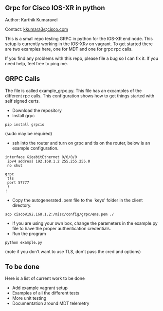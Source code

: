 Grpc for Cisco IOS-XR in python
--
Author: Karthik Kumaravel

Contact: kkumara3@cisco.com

This is a small repo testing GRPC in python for the IOS-XR end node. This setup is currently working in the IOS-XRv on vagrant.
To get started there are two examples here, one for MDT and one for grpc rpc calls.

If you find any problems with this repo, please file a bug so I can fix it. If you need help, feel free to ping me.


GRPC Calls
--
The file is called example_grpc.py. This file has an excamples of the different rpc calls. This configuration shows how to get things started with self signed certs.

- Download the repository
- Install grpc

```
pip install grpcio
```
(sudo may be required)
- ssh into the router and turn on grpc and tls on the router, below is an example configuration.

```
interface GigabitEthernet 0/0/0/0
 ipv4 address 192.168.1.2 255.255.255.0
 no shut

grpc
 tls
 port 57777
 !
!
```

- Copy the autogenerated .pem file to the 'keys' folder in the client directory.

```
scp cisco@192.168.1.2:/misc/config/grpc/ems.pem ./
```

- If you are using your own box, change the parameters in the example.py file to have the proper authentication credentials.
- Run the program

```
python example.py
```

(note if you don't want to use TLS, don't pass the cred and options)

To be done
--
Here is a list of current work to be done
- Add example vagrant setup
- Examples of all the different tests
- More unit testing
- Documentation around MDT telemetry

